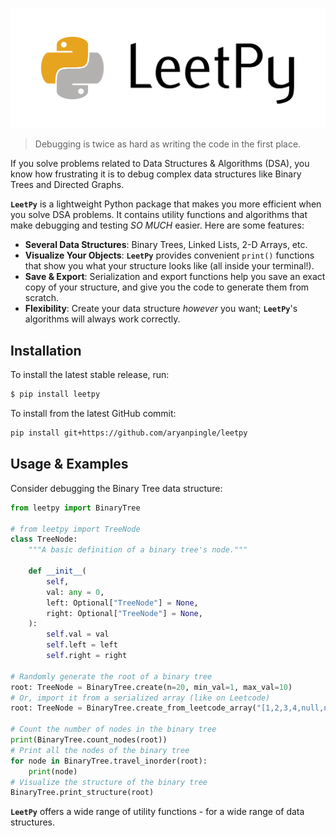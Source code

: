 [![LeetPy Banner](https://raw.githubusercontent.com/aryanpingle/LeetPy/master/static/images/LeetPy%20Banner.png)](https://github.com/aryanpingle/LeetPy)

> Debugging is twice as hard as writing the code in the first place.

If you solve problems related to Data Structures & Algorithms (DSA), you know how frustrating it is to debug complex data structures like Binary Trees and Directed Graphs.

**`LeetPy`** is a lightweight Python package that makes you more efficient when you solve DSA problems. It contains utility functions and algorithms that make debugging and testing *SO MUCH* easier. Here are some features:

- **Several Data Structures**: Binary Trees, Linked Lists, 2-D Arrays, etc.
- **Visualize Your Objects**: **`LeetPy`** provides convenient `print()` functions that show you what your structure looks like (all inside your terminal!).
- **Save & Export**: Serialization and export functions help you save an exact copy of your structure, and give you the code to generate them from scratch.
- **Flexibility**: Create your data structure *however* you want; **`LeetPy`**'s algorithms will always work correctly.

## Installation

To install the latest stable release, run:

```bash
$ pip install leetpy
```

To install from the latest GitHub commit:

```bash
pip install git+https://github.com/aryanpingle/leetpy
```

## Usage & Examples

Consider debugging the Binary Tree data structure:

```python
from leetpy import BinaryTree

# from leetpy import TreeNode
class TreeNode:
    """A basic definition of a binary tree's node."""

    def __init__(
        self,
        val: any = 0,
        left: Optional["TreeNode"] = None,
        right: Optional["TreeNode"] = None,
    ):
        self.val = val
        self.left = left
        self.right = right

# Randomly generate the root of a binary tree
root: TreeNode = BinaryTree.create(n=20, min_val=1, max_val=10)
# Or, import it from a serialized array (like on Leetcode)
root: TreeNode = BinaryTree.create_from_leetcode_array("[1,2,3,4,null,null,5]")

# Count the number of nodes in the binary tree
print(BinaryTree.count_nodes(root))
# Print all the nodes of the binary tree
for node in BinaryTree.travel_inorder(root):
    print(node)
# Visualize the structure of the binary tree
BinaryTree.print_structure(root)
```

**`LeetPy`** offers a wide range of utility functions - for a wide range of data structures.
